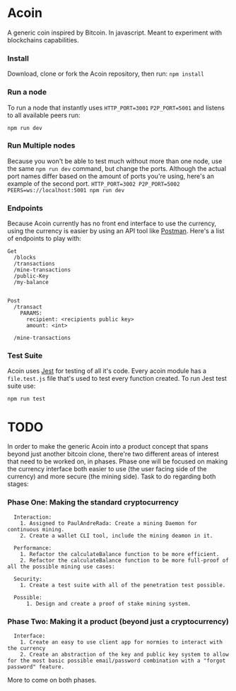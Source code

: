 # Acoin
A generic coin inspired by Bitcoin. In javascript. Meant to experiment with blockchains capabilities.

### Install
Download, clone or fork the Acoin repository, then run:
```npm install```


### Run a node
To run a node that instantly uses `HTTP_PORT=3001` `P2P_PORT=5001` and listens to all available peers run:

```npm run dev```

### Run Multiple nodes
Because you won't be able to test much without more than one node, use the same `npm run dev` command, but change the ports.
Although the actual port names differ based on the amount of ports you're using, here's an example of the second port.
```HTTP_PORT=3002 P2P_PORT=5002 PEERS=ws://localhost:5001 npm run dev```

### Endpoints
Because Acoin currently has no front end interface to use the currency, using the currency is easier by using an API tool like [Postman](https://www.getpostman.com/).
Here's a list of endpoints to play with:

```
Get
  /blocks  
  /transactions
  /mine-transactions
  /public-Key
  /my-balance


Post
  /transact
    PARAMS:
      recipient: <recipients public key>
      amount: <int>

  /mine-transactions

```

### Test Suite
Acoin uses [Jest](https://jestjs.io/) for testing of all it's code. Every acoin module has a `file.test.js` file that's used to
test every function created.
To run Jest test suite use:

```npm run test```


# TODO
In order to make the generic Acoin into a product concept that spans beyond just another bitcoin clone, there're two  different areas of interest that need to be worked on, in phases. Phase one will be focused on making the currency interface both easier to use (the user facing side of the currency) and more secure (the mining side). Task to do regarding both stages:

### Phase One: Making the standard cryptocurrency
```
  Interaction:
    1. Assigned to PaulAndreRada: Create a mining Daemon for continuous mining.    
    2. Create a wallet CLI tool, include the mining deamon in it.

  Performance:
    1. Refactor the calculateBalance function to be more efficient.
    2. Refactor the calculateBalance function to be more full-proof of all the possible mining use cases:

  Security:
    1. Create a test suite with all of the penetration test possible.

  Possible:
      1. Design and create a proof of stake mining system.
```

### Phase Two: Making it a product (beyond just a cryptocurrency)
```
  Interface:
    1. Create an easy to use client app for normies to interact with the currency
    2. Create an abstraction of the key and public key system to allow for the most basic possible email/password combination with a "forgot password" feature.
```
More to come on both phases.
